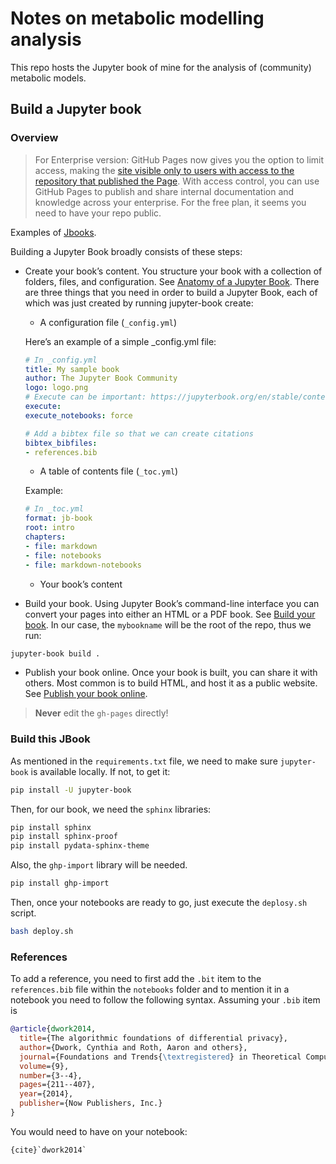 # Notes on metabolic modelling analysis

This repo hosts the Jupyter book of mine for the analysis of (community) metabolic models. 

## Build a Jupyter book

### Overview

> For Enterprise version:
> GitHub Pages now gives you the option to limit access, making the [site visible only to users with access to the repository that published the Page](https://github.blog/changelog/2021-01-21-access-control-for-github-pages/). 
> With access control, you can use GitHub Pages to publish and share internal documentation and knowledge across your enterprise.
> For the free plan, it seems you need to have your repo public. 



Examples of [Jbooks](https://executablebooks.org/en/latest/gallery/).

Building a Jupyter Book broadly consists of these steps:

- Create your book’s content. You structure your book with a collection of folders, files, and configuration. See [Anatomy of a Jupyter Book](https://jupyterbook.org/en/stable/start/create.html#anatomy-of-a-book).
    There are three things that you need in order to build a Jupyter Book, each of which was just created by running jupyter-book create:

    - A configuration file (`_config.yml`)

    Here’s an example of a simple _config.yml file:

    ```yaml
    # In _config.yml
    title: My sample book
    author: The Jupyter Book Community
    logo: logo.png
    # Execute can be important: https://jupyterbook.org/en/stable/content/execute.html
    execute:
    execute_notebooks: force

    # Add a bibtex file so that we can create citations
    bibtex_bibfiles:
    - references.bib
    ```

    - A table of contents file (`_toc.yml`)

    Example:
    ```yaml
    # In _toc.yml
    format: jb-book
    root: intro
    chapters:
    - file: markdown
    - file: notebooks
    - file: markdown-notebooks
    ```

    - Your book’s content


- Build your book. Using Jupyter Book’s command-line interface you can convert your pages into either an HTML or a PDF book. See [Build your book](https://jupyterbook.org/en/stable/start/build.html).
In our case, the `mybookname` will be the root of the repo, thus we run:

```bash
jupyter-book build .
```

- Publish your book online. Once your book is built, you can share it with others. Most common is to build HTML, and host it as a public website. See [Publish your book online](https://jupyterbook.org/en/stable/start/publish.html).

> **Never** edit the `gh-pages` directly! 


### Build **this** JBook

As mentioned in the `requirements.txt` file, we need to make sure `jupyter-book` is available locally.
If not, to get it:

```bash
pip install -U jupyter-book
```

Then, for our book, we need the `sphinx` libraries:

```bash
pip install sphinx 
pip install sphinx-proof
pip install pydata-sphinx-theme
```

Also, the `ghp-import` library will be needed. 

```bash
pip install ghp-import
```


Then, once your notebooks are ready to go, just execute the `deplosy.sh` script. 

```bash
bash deploy.sh
```

### References


To add a reference, you need to first add the `.bit` item to the `references.bib` file within the `notebooks` folder and to mention it in a notebook 
you need to follow the following syntax. 
Assuming your `.bib` item is 

```bib
@article{dwork2014,
  title={The algorithmic foundations of differential privacy},
  author={Dwork, Cynthia and Roth, Aaron and others},
  journal={Foundations and Trends{\textregistered} in Theoretical Computer Science},
  volume={9},
  number={3--4},
  pages={211--407},
  year={2014},
  publisher={Now Publishers, Inc.}
}
```

You would need to have on your notebook:

```python
{cite}`dwork2014`
```
